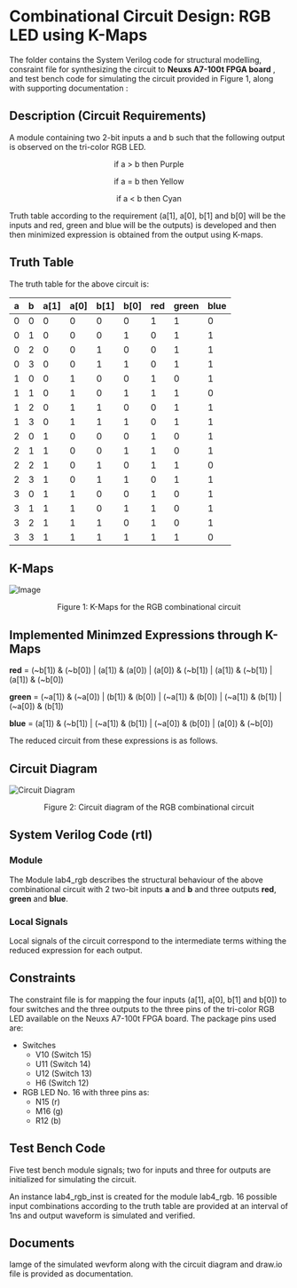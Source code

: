 # Combinational Circuit Design: RGB LED using K-Maps
The folder contains the System Verilog code for structural modelling, consraint file for synthesizing the circuit to **Neuxs A7-100t FPGA board** , and test bench code for simulating the circuit provided in Figure 1, along with supporting documentation :

## Description (Circuit Requirements)
A module containing two 2-bit inputs a and b such that  the following output is observed on the tri-color RGB LED.

<center>

if a > b then Purple

if a = b then Yellow

if a < b then Cyan</center>

Truth table according to the requirement (a[1], a[0], b[1] and b[0] will be
the inputs and red, green and blue will be the outputs) is developed and then then minimized expression is obtained from the output using
K-maps.

## Truth Table

The truth table for the above circuit is:

| a   | b   | a[1]| a[0]| b[1]| b[0]|red |green |blue |
|-----|-----|-----|-----|-----|-----|----|----- |-----|
| 0   | 0   | 0   | 0   | 0   |   0 | 1  |  1   | 0   |
| 0   | 1   | 0   | 0   | 0   |   1 | 0  |  1   | 1   |
| 0   | 2   | 0   | 0   | 1   |   0 | 0  |  1   | 1   |
| 0   | 3   | 0   | 0   | 1   |   1 | 0  |  1   | 1   |
| 1   | 0   | 0   | 1   | 0   |   0 | 1  |  0   | 1   |
| 1   | 1   | 0   | 1   | 0   |   1 | 1  |  1   | 0   |
| 1   | 2   | 0   | 1   | 1   |   0 | 0  |  1   | 1   |
| 1   | 3   | 0   | 1   | 1   |   1 | 0  |  1   | 1   |
| 2   | 0   | 1   | 0   | 0   |   0 | 1  |  0   | 1   |
| 2   | 1   | 1   | 0   | 0   |   1 | 1  |  0   | 1   |
| 2   | 2   | 1   | 0   | 1   |   0 | 1  |  1   | 0   |
| 2   | 3   | 1   | 0   | 1   |   1 | 0  |  1   | 1   |
| 3   | 0   | 1   | 1   | 0   |   0 | 1  |  0   | 1   |
| 3   | 1   | 1   | 1   | 0   |   1 | 1  |  0   | 1   |
| 3   | 2   | 1   | 1   | 1   |   0 | 1  |  0   | 1   |
| 3   | 3   | 1   | 1   | 1   |   1 | 1  |  1   | 0   |



## K-Maps
![Image](https://github.com/user-attachments/assets/a3ae7902-0beb-445c-bf50-dbf879a6c6c8)

<figure style="text-align: center;">
 	<figcaption>Figure 1: K-Maps for the RGB combinational circuit</figcaption>
</figure>

## Implemented Minimzed Expressions through K-Maps
**red** = (~b[1]) & (~b[0])  |  (a[1]) & (a[0])  |  (a[0]) & (~b[1])  |  (a[1]) & (~b[1])  |  (a[1]) & (~b[0])

**green** = (~a[1]) & (~a[0])  |  (b[1]) & (b[0])  |  (~a[1]) & (b[0])  |  (~a[1]) & (b[1])  |  (~a[0]) & (b[1])

**blue** = (a[1]) & (~b[1])  |  (~a[1]) & (b[1])  |  (~a[0]) & (b[0])  |  (a[0]) & (~b[0])

The reduced  circuit from these expressions is as follows. 

## Circuit Diagram
![Circuit Diagram](https://github.com/user-attachments/assets/c2a820a9-4072-49ae-bfaa-25eefb2c3e2f)

<figure style="text-align: center;">
 	<figcaption>Figure 2: Circuit diagram of the RGB combinational circuit</figcaption>
</figure>


## System Verilog Code (rtl)
### Module
The Module lab4_rgb describes the structural behaviour of the above combinational circuit with 2 two-bit inputs **a** and **b** and three outputs **red**, **green** and **blue**.

### Local Signals
Local signals of the circuit correspond to the intermediate terms withing the reduced expression for each output.
## Constraints
The constraint file is for mapping the four inputs (a[1], a[0], b[1] and b[0]) to four switches and the three outputs to the three pins of the tri-color RGB LED available on the Neuxs A7-100t FPGA board.
The package pins used are:
- Switches
	- V10 (Switch 15)
	- U11 (Switch 14)
	- U12 (Switch 13)
    - H6  (Switch 12)
- RGB LED No. 16 with three pins as:
    - N15 (r)
    - M16 (g)
    - R12 (b) 
## Test Bench Code
Five test bench module signals; two for inputs and three for outputs are initialized for simulating the circuit.

An instance lab4_rgb_inst is created for the module lab4_rgb. 16 possible input combinations according to the truth table are provided at an interval of 1ns and output waveform is simulated and verified.

## Documents
Iamge of the simulated wevform along with the circuit diagram and draw.io file is provided as documentation.